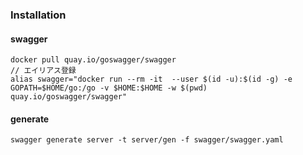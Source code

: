 ### Installation

#### swagger

```
docker pull quay.io/goswagger/swagger
// エイリアス登録
alias swagger="docker run --rm -it  --user $(id -u):$(id -g) -e GOPATH=$HOME/go:/go -v $HOME:$HOME -w $(pwd) quay.io/goswagger/swagger"
```

#### generate

```
swagger generate server -t server/gen -f swagger/swagger.yaml
```
